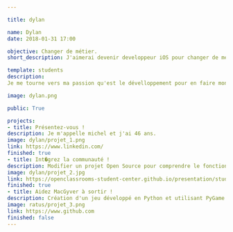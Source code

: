 ```yaml
---

title: dylan

name: Dylan
date: 2018-01-31 17:00

objective: Changer de métier.
short_description: J'aimerai devenir developpeur iOS pour changer de métier.

template: students
description:
Je me tourne vers ma passion qu'est le dévelloppement pour en faire mon métier.

image: dylan.png

public: True

projects:
- title: Présentez-vous !
description: Je m'appelle michel et j'ai 46 ans.
image: dylan/projet_1.png
link: https://www.linkedin.com/
finished: true
- title: Int�grez la communauté !
description: Modifier un projet Open Source pour comprendre le fonctionnement de Git, de Github et des pull requests.
image: dylan/projet_2.jpg
link: https://openclassrooms-student-center.github.io/presentation/students/michel01.html
finished: true
- title: Aidez MacGyver à sortir !
description: Création d'un jeu développé en Python et utilisant PyGame.
image: ratus/projet_3.png
link: https://www.github.com
finished: false
---
```

